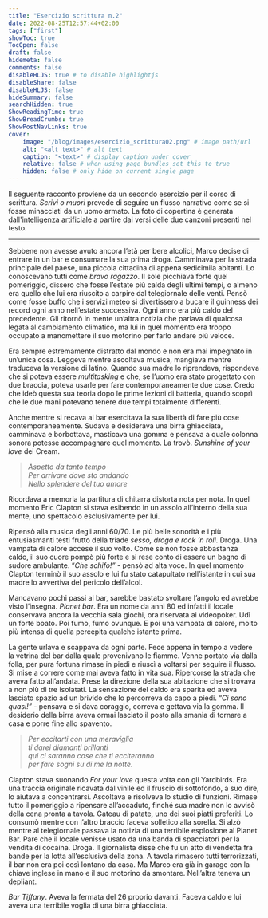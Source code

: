 ```yaml
---
title: "Esercizio scrittura n.2"
date: 2022-08-25T12:57:44+02:00
tags: ["first"]
showToc: true
TocOpen: false
draft: false
hidemeta: false
comments: false
disableHLJS: true # to disable highlightjs
disableShare: false
disableHLJS: false
hideSummary: false
searchHidden: true
ShowReadingTime: true
ShowBreadCrumbs: true
ShowPostNavLinks: true
cover:
    image: "/blog/images/esercizio_scrittura02.png" # image path/url
    alt: "<alt text>" # alt text
    caption: "<text>" # display caption under cover
    relative: false # when using page bundles set this to true
    hidden: false # only hide on current single page
---
```

Il seguente racconto proviene da un secondo esercizio per il corso di scrittura. *Scrivi o muori* prevede di seguire un flusso narrativo come se si fosse minacciati da un uomo armato. La foto di copertina è generata dall'[intelligenza artificiale](https://huggingface.co/spaces/dalle-mini/dalle-mini) a partire dai versi delle due canzoni presenti nel testo.

---

Sebbene non avesse avuto ancora l’età per bere alcolici, Marco decise di entrare in un bar e consumare la sua prima droga. Camminava per la strada principale del paese, una piccola cittadina di appena sedicimila abitanti. Lo conoscevano tutti come *bravo ragazzo*. Il sole picchiava forte quel pomeriggio, dissero che fosse l’estate più calda degli ultimi tempi, o almeno era quello che lui era riuscito a carpire dal telegiornale delle venti. Pensò come fosse buffo che i servizi meteo si divertissero a bucare il guinness dei record ogni anno nell’estate successiva. Ogni anno era più caldo del precedente. Gli ritornò in mente un’altra notizia che parlava di qualcosa legata al cambiamento climatico, ma lui in quel momento era troppo occupato a manomettere il suo motorino per farlo andare più veloce.

Era sempre estremamente distratto dal mondo e non era mai impegnato in un’unica cosa. Leggeva mentre ascoltava musica, mangiava mentre traduceva la versione di latino. Quando sua madre lo riprendeva, rispondeva che si poteva essere *multitasking* e che, se l’uomo era stato progettato con due braccia, poteva usarle per fare contemporaneamente due cose. Credo che ideò questa sua teoria dopo le prime lezioni di batteria, quando scoprì che le due mani potevano tenere due tempi totalmente differenti.

Anche mentre si recava al bar esercitava la sua libertà di fare più cose contemporaneamente. Sudava e desiderava una birra ghiacciata, camminava e borbottava, masticava una gomma e pensava a quale colonna sonora potesse accompagnare quel momento. La trovò. *Sunshine of your love* dei Cream. 

> *Aspetto da tanto tempo  
Per arrivare dove sto andando  
Nello splendere del tuo amore*  
> 

Ricordava a memoria la partitura di chitarra distorta nota per nota. In quel momento Eric Clapton si stava esibendo in un assolo all’interno della sua mente, uno spettacolo esclusivamente per lui. 

Ripensò alla musica degli anni 60/70. Le più belle sonorità e i più entusiasmanti testi frutto della triade *sesso, droga e rock ‘n roll*. Droga. Una vampata di calore accese il suo volto. Come se non fosse abbastanza caldo, il suo cuore pompò più forte e si rese conto di essere un bagno di sudore ambulante. “*Che schifo!”* - pensò ad alta voce. In quel momento Clapton terminò il suo assolo e lui fu stato catapultato nell’istante in cui sua madre lo avvertiva del pericolo dell’alcol.

Mancavano pochi passi al bar, sarebbe bastato svoltare l’angolo ed avrebbe visto l’insegna. *Planet bar*. Era un nome da anni 80 ed infatti il locale conservava ancora la vecchia sala giochi, ora riservata ai videopoker. Udì un forte boato. Poi fumo, fumo ovunque. E poi una vampata di calore, molto più intensa di quella percepita qualche istante prima.

La gente urlava e scappava da ogni parte. Fece appena in tempo a vedere la vetrina del bar dalla quale provenivano le fiamme. Venne portato via dalla folla, per pura fortuna rimase in piedi e riuscì a voltarsi per seguire il flusso. Si mise a correre come mai aveva fatto in vita sua. Ripercorse la strada che aveva fatto all’andata. Prese la direzione della sua abitazione che si trovava a non più di tre isolatati. La sensazione del caldo era sparita ed aveva lasciato spazio ad un brivido che lo percorreva da capo a piedi. “*Ci sono quasi!”*  - pensava e si dava coraggio, correva e gettava via la gomma. Il desiderio della birra aveva ormai lasciato il posto alla smania di tornare a casa e porre fine allo spavento.

> *Per eccitarti con una meraviglia  
ti darei diamanti brillanti  
qui ci saranno cose che ti ecciteranno  
per fare sogni su di me la notte.*  
> 

Clapton stava suonando *For your love* questa volta con gli Yardbirds. Era una traccia originale ricavata dal vinile ed il fruscio di sottofondo, a suo dire, lo aiutava a concentrarsi. Ascoltava e risolveva lo studio di funzioni. Rimase tutto il pomeriggio a ripensare all’accaduto, finché sua madre non lo avvisò della cena pronta a tavola. Gateau di patate, uno dei suoi piatti preferiti. Lo consumò mentre con l’altro braccio faceva solletico alla sorella. Si alzò mentre al telegiornale passava la notizia di una terribile esplosione al Planet Bar. Pare che il locale venisse usato da una banda di spacciatori per la vendita di cocaina. Droga. Il giornalista disse che fu un atto di vendetta fra bande per la lotta all’esclusiva della zona. A tavola rimasero tutti terrorizzati, il bar non era poi così lontano da casa. Ma Marco era già in garage con la chiave inglese in mano e il suo motorino da smontare. Nell’altra teneva un depliant. 

*Bar Tiffany*. Aveva la fermata del 26 proprio davanti. Faceva caldo e lui aveva una terribile voglia di una birra ghiacciata.